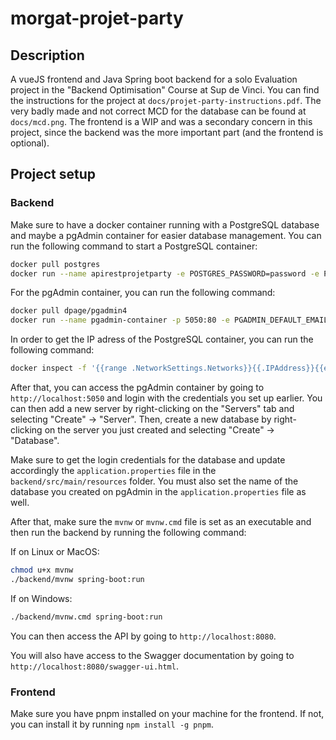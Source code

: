# morgat-projet-party

## Description

A vueJS frontend and Java Spring boot backend for a solo Evaluation project in the "Backend Optimisation" Course at Sup de Vinci.
You can find the instructions for the project at `docs/projet-party-instructions.pdf`.
The very badly made and not correct MCD for the database can be found at `docs/mcd.png`.
The frontend is a WIP and was a secondary concern in this project, since the backend was the more important part (and the frontend is optional).

## Project setup

### Backend

Make sure to have a docker container running with a PostgreSQL database and maybe a pgAdmin container for easier database management.
You can run the following command to start a PostgreSQL container:

```bash
docker pull postgres
docker run --name apirestprojetparty -e POSTGRES_PASSWORD=password -e POSTGRES_USER=username -p 5432:5432 -d postgres
```

For the pgAdmin container, you can run the following command:

```bash
docker pull dpage/pgadmin4
docker run --name pgadmin-container -p 5050:80 -e PGADMIN_DEFAULT_EMAIL=person@example.com -e PGADMIN_DEFAULT_PASSWORD=password -d dpage/pgadmin4
```

In order to get the IP adress of the PostgreSQL container, you can run the following command:

```bash
docker inspect -f '{{range .NetworkSettings.Networks}}{{.IPAddress}}{{end}}' apirestprojetparty
```

After that, you can access the pgAdmin container by going to `http://localhost:5050` and login with the credentials you set up earlier.
You can then add a new server by right-clicking on the "Servers" tab and selecting "Create" -> "Server".
Then, create a new database by right-clicking on the server you just created and selecting "Create" -> "Database".

Make sure to get the login credentials for the database and update accordingly the `application.properties` file in the `backend/src/main/resources` folder. You must also set the name of the database you created on pgAdmin in the `application.properties` file as well.

After that, make sure the `mvnw` or `mvnw.cmd` file is set as an executable and then run the backend by running the following command:

If on Linux or MacOS:

```bash
chmod u+x mvnw
./backend/mvnw spring-boot:run
```

If on Windows:

```bash
./backend/mvnw.cmd spring-boot:run
```

You can then access the API by going to `http://localhost:8080`.

You will also have access to the Swagger documentation by going to `http://localhost:8080/swagger-ui.html`.

### Frontend

Make sure you have pnpm installed on your machine for the frontend. If not, you can install it by running `npm install -g pnpm`.

